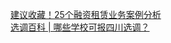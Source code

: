   
[建议收藏！25个融资租赁业务案例分析](http://www.dianyue.me/archives/664/3mwwagmhon7m3bgj/)  
[选调百科 | 哪些学校可报四川选调？](http://www.dianyue.me/archives/870/meachhpe1mk384w6/)